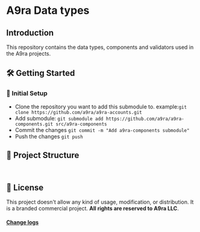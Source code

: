 # A9ra Data types

## Introduction

This repository contains the data types, components and validators used in the A9ra projects.

## 🛠️ Getting Started

### 🚀 Initial Setup

-   Clone the repository you want to add this submodule to. example:`git clone https://github.com/a9ra/a9ra-accounts.git`
-   Add submodule: `git submodule add https://github.com/a9ra/a9ra-components.git src/a9ra-components`
-   Commit the changes `git commit -m "Add a9ra-components submodule"`
-   Push the changes `git push`

## 📁 Project Structure

```


```

## 🪪 License

This project doesn't allow any kind of usage, modification, or distribution. It is a branded commercial project. **All rights are reserved to A9ra LLC**.

#### [Change logs](./CHANGELOGS.md)
